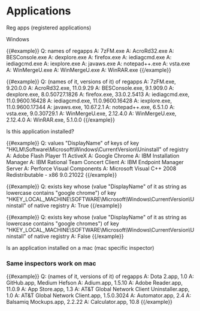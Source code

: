 # Applications

Reg apps (registered applications)

Windows

{{#example}}
Q: names of regapps
A: 7zFM.exe
A: AcroRd32.exe
A: BESConsole.exe
A: dexplore.exe
A: firefox.exe
A: iediagcmd.exe
A: iediagcmd.exe
A: iexplore.exe
A: javaws.exe
A: notepad++.exe
A: vsta.exe
A: WinMergeU.exe
A: WinMergeU.exe
A: WinRAR.exe
{{/example}}

{{#example}}
Q: (names of it, versions of it) of regapps
A: 7zFM.exe, 9.20.0.0
A: AcroRd32.exe, 11.0.9.29
A: BESConsole.exe, 9.1.909.0
A: dexplore.exe, 8.0.50727.1826
A: firefox.exe, 33.0.2.5413
A: iediagcmd.exe, 11.0.9600.16428
A: iediagcmd.exe, 11.0.9600.16428
A: iexplore.exe, 11.0.9600.17344
A: javaws.exe, 10.67.2.1
A: notepad++.exe, 6.5.1.0
A: vsta.exe, 9.0.30729.1
A: WinMergeU.exe, 2.12.4.0
A: WinMergeU.exe, 2.12.4.0
A: WinRAR.exe, 5.1.0.0
{{/example}}

Is this application installed?

{{#example}}
Q: values "DisplayName" of keys of key "HKLM\Software\Microsoft\Windows\CurrentVersion\Uninstall" of registry
A: Adobe Flash Player 11 ActiveX
A: Google Chrome
A: IBM Installation Manager
A: IBM Rational Team Concert Client
A: IBM Endpoint Manager Server
A: Perforce Visual Components
A: Microsoft Visual C++ 2008 Redistributable - x86 9.0.21022
{{/example}}

{{#example}}
Q: exists key whose (value "DisplayName" of it as string as lowercase contains "google chrome") of key "HKEY_LOCAL_MACHINE\SOFTWARE\Microsoft\Windows\CurrentVersion\Uninstall" of native registry
A: True
{{/example}}

{{#example}}
Q: exists key whose (value "DisplayName" of it as string as lowercase contains "google chromes") of key "HKEY_LOCAL_MACHINE\SOFTWARE\Microsoft\Windows\CurrentVersion\Uninstall" of native registry
A: False
{{/example}}

Is an application installed on a mac (mac specific inspector)

### Same inspectors work on mac

{{#example}}
Q: (names of it, versions of it) of regapps
A: Dota 2.app, 1.0
A: GitHub.app, Medium Hefson
A: Adium.app, 1.5.10
A: Adobe Reader.app, 11.0.9
A: App Store.app, 1.3
A: AT&T Global Network Client Uninstaller.app, 1.0
A: AT&T Global Network Client.app, 1.5.0.3024
A: Automator.app, 2.4
A: Balsamiq Mockups.app, 2.2.22
A: Calculator.app, 10.8
{{/example}}
